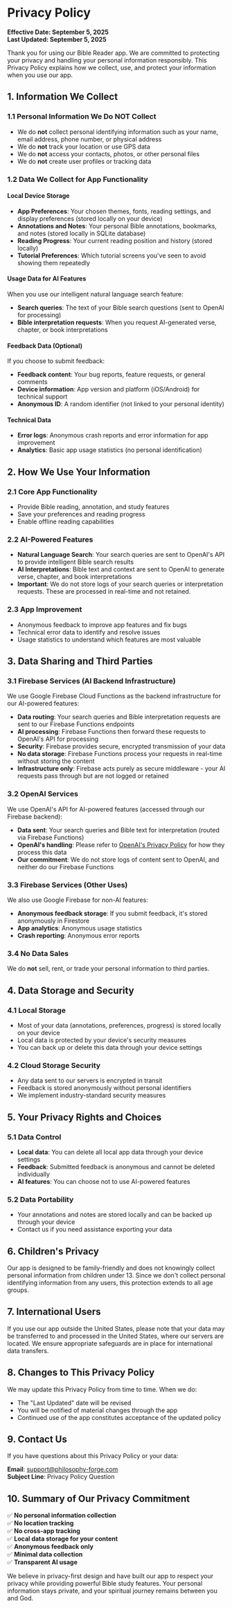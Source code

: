 # Privacy Policy

**Effective Date: September 5, 2025**  
**Last Updated: September 5, 2025**

Thank you for using our Bible Reader app. We are committed to protecting your privacy and handling your personal information responsibly. This Privacy Policy explains how we collect, use, and protect your information when you use our app.

## 1. Information We Collect

### 1.1 Personal Information We Do NOT Collect
- We do **not** collect personal identifying information such as your name, email address, phone number, or physical address
- We do **not** track your location or use GPS data
- We do **not** access your contacts, photos, or other personal files
- We do **not** create user profiles or tracking data

### 1.2 Data We Collect for App Functionality

#### Local Device Storage
- **App Preferences**: Your chosen themes, fonts, reading settings, and display preferences (stored locally on your device)
- **Annotations and Notes**: Your personal Bible annotations, bookmarks, and notes (stored locally in SQLite database)
- **Reading Progress**: Your current reading position and history (stored locally)
- **Tutorial Preferences**: Which tutorial screens you've seen to avoid showing them repeatedly

#### Usage Data for AI Features
When you use our intelligent natural language search feature:
- **Search queries**: The text of your Bible search questions (sent to OpenAI for processing)
- **Bible interpretation requests**: When you request AI-generated verse, chapter, or book interpretations

#### Feedback Data (Optional)
If you choose to submit feedback:
- **Feedback content**: Your bug reports, feature requests, or general comments
- **Device information**: App version and platform (iOS/Android) for technical support
- **Anonymous ID**: A random identifier (not linked to your personal identity)

#### Technical Data
- **Error logs**: Anonymous crash reports and error information for app improvement
- **Analytics**: Basic app usage statistics (no personal identification)

## 2. How We Use Your Information

### 2.1 Core App Functionality
- Provide Bible reading, annotation, and study features
- Save your preferences and reading progress
- Enable offline reading capabilities

### 2.2 AI-Powered Features
- **Natural Language Search**: Your search queries are sent to OpenAI's API to provide intelligent Bible search results
- **AI Interpretations**: Bible text and context are sent to OpenAI to generate verse, chapter, and book interpretations
- **Important**: We do not store logs of your search queries or interpretation requests. These are processed in real-time and not retained.

### 2.3 App Improvement
- Anonymous feedback to improve app features and fix bugs
- Technical error data to identify and resolve issues
- Usage statistics to understand which features are most valuable

## 3. Data Sharing and Third Parties

### 3.1 Firebase Services (AI Backend Infrastructure)
We use Google Firebase Cloud Functions as the backend infrastructure for our AI-powered features:
- **Data routing**: Your search queries and Bible interpretation requests are sent to our Firebase Functions endpoints
- **AI processing**: Firebase Functions then forward these requests to OpenAI's API for processing
- **Security**: Firebase provides secure, encrypted transmission of your data
- **No data storage**: Firebase Functions process your requests in real-time without storing the content
- **Infrastructure only**: Firebase acts purely as secure middleware - your AI requests pass through but are not logged or retained

### 3.2 OpenAI Services
We use OpenAI's API for AI-powered features (accessed through our Firebase backend):
- **Data sent**: Your search queries and Bible text for interpretation (routed via Firebase Functions)
- **OpenAI's handling**: Please refer to [OpenAI's Privacy Policy](https://openai.com/privacy/) for how they process this data
- **Our commitment**: We do not store logs of content sent to OpenAI, and neither do our Firebase Functions

### 3.3 Firebase Services (Other Uses)
We also use Google Firebase for non-AI features:
- **Anonymous feedback storage**: If you submit feedback, it's stored anonymously in Firestore
- **App analytics**: Anonymous usage statistics
- **Crash reporting**: Anonymous error reports

### 3.4 No Data Sales
We do **not** sell, rent, or trade your personal information to third parties.

## 4. Data Storage and Security

### 4.1 Local Storage
- Most of your data (annotations, preferences, progress) is stored locally on your device
- Local data is protected by your device's security measures
- You can back up or delete this data through your device settings

### 4.2 Cloud Storage Security
- Any data sent to our servers is encrypted in transit
- Feedback is stored anonymously without personal identifiers
- We implement industry-standard security measures

## 5. Your Privacy Rights and Choices

### 5.1 Data Control
- **Local data**: You can delete all local app data through your device settings
- **Feedback**: Submitted feedback is anonymous and cannot be deleted individually
- **AI features**: You can choose not to use AI-powered features

### 5.2 Data Portability
- Your annotations and notes are stored locally and can be backed up through your device
- Contact us if you need assistance exporting your data

## 6. Children's Privacy

Our app is designed to be family-friendly and does not knowingly collect personal information from children under 13. Since we don't collect personal identifying information from any users, this protection extends to all age groups.

## 7. International Users

If you use our app outside the United States, please note that your data may be transferred to and processed in the United States, where our servers are located. We ensure appropriate safeguards are in place for international data transfers.

## 8. Changes to This Privacy Policy

We may update this Privacy Policy from time to time. When we do:
- The "Last Updated" date will be revised
- You will be notified of material changes through the app
- Continued use of the app constitutes acceptance of the updated policy

## 9. Contact Us

If you have questions about this Privacy Policy or your data:

**Email**: support@philosophy-forge.com  
**Subject Line**: Privacy Policy Question

## 10. Summary of Our Privacy Commitment

✅ **No personal information collection**  
✅ **No location tracking**  
✅ **No cross-app tracking**  
✅ **Local data storage for your content**  
✅ **Anonymous feedback only**  
✅ **Minimal data collection**  
✅ **Transparent AI usage**  

We believe in privacy-first design and have built our app to respect your privacy while providing powerful Bible study features. Your personal information stays private, and your spiritual journey remains between you and God.
